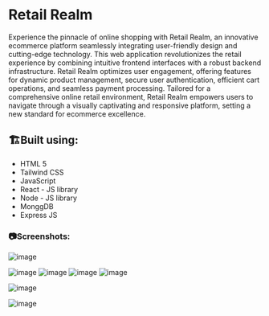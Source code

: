 # Retail Realm

Experience the pinnacle of online shopping with Retail Realm, an innovative ecommerce platform seamlessly integrating user-friendly design and cutting-edge technology. This web application revolutionizes the retail experience by combining intuitive frontend interfaces with a robust backend infrastructure. Retail Realm optimizes user engagement, offering features for dynamic product management, secure user authentication, efficient cart operations, and seamless payment processing. Tailored for a comprehensive online retail environment, Retail Realm empowers users to navigate through a visually captivating and responsive platform, setting a new standard for ecommerce excellence.

## 🏗️Built using:

 * HTML 5
 * Tailwind CSS
 * JavaScript
 * React - JS library
 * Node - JS library
 * MonggDB
 * Express JS

### 📷Screenshots:

![image](https://github.com/Mirthhh08/RetailRealm/assets/92306499/b0f2d7e9-bc3c-4399-9796-d3b96919a6ee)

![image](https://github.com/Mirthhh08/RetailRealm/assets/92306499/82ed4f18-99b1-4dc3-aee5-0227a86c790e)
![image](https://github.com/Mirthhh08/RetailRealm/assets/92306499/6ea5bb53-2f79-4b19-94da-1bf60a22a22a)
![image](https://github.com/Mirthhh08/RetailRealm/assets/92306499/f05dd9f2-75f2-4982-b0aa-1d54ff68937c)
![image](https://github.com/Mirthhh08/RetailRealm/assets/92306499/db4d25a0-0b9d-4461-884c-10fa9fb5aa0c)

![image](https://github.com/Mirthhh08/RetailRealm/assets/92306499/e70e916e-2ee0-43d2-b042-dbb8ce024106)


![image](https://github.com/Mirthhh08/RetailRealm/assets/92306499/f6c418af-aec0-4806-ac9c-dc765982d0f6)






